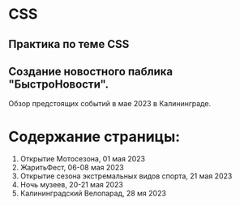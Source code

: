 # CSS
Практика по теме CSS
------------------------------------------------
## Создание новостного паблика "БыстроНовости".
Обзор предстоящих событий в мае 2023 в Калининграде.

# Содержание страницы:

1. Открытие Мотосезона, 01 мая 2023
2. ЖаритьФест, 06-08 мая 2023
3. Открытие сезона экстремальных видов спорта, 21 мая 2023
4. Ночь музеев, 20-21 мая 2023
5. Калининградский Велопарад, 28 мя 2023
